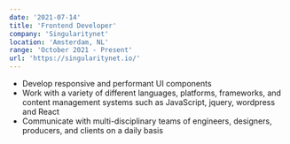 ```yaml
---
date: '2021-07-14'
title: 'Frontend Developer'
company: 'Singularitynet'
location: 'Amsterdam, NL'
range: 'October 2021 - Present'
url: 'https://singularitynet.io/'
---
```


- Develop responsive and performant UI components
- Work with a variety of different languages, platforms, frameworks, and content management systems such as JavaScript, jquery, wordpress and React
- Communicate with multi-disciplinary teams of engineers, designers, producers, and clients on a daily basis
